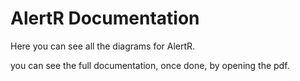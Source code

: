 # AlertR Documentation

Here you can see all the diagrams for AlertR.

you can see the full documentation, once done, by opening the pdf.
